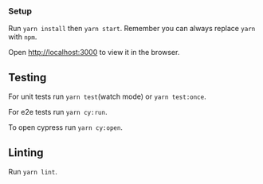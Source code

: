 
### Setup

Run `yarn install` then `yarn start`.
Remember you can always replace `yarn` with `npm`.

Open [http://localhost:3000](http://localhost:3000) to view it in the browser.


## Testing

For unit tests run `yarn test`(watch mode) or `yarn test:once`.

For e2e tests run `yarn cy:run`.

To open cypress run `yarn cy:open`.

## Linting

Run `yarn lint`.

